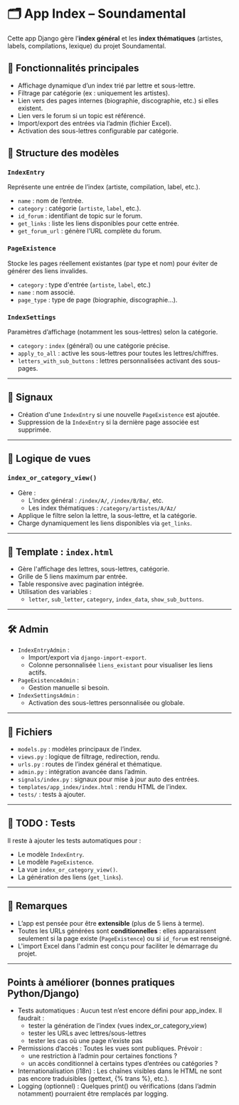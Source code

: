 # 🗂️ App Index – Soundamental

Cette app Django gère l’**index général** et les **index thématiques** (artistes, labels, compilations, lexique) du projet Soundamental.

## 🔧 Fonctionnalités principales

- Affichage dynamique d’un index trié par lettre et sous-lettre.
- Filtrage par catégorie (ex : uniquement les artistes).
- Lien vers des pages internes (biographie, discographie, etc.) si elles existent.
- Lien vers le forum si un topic est référencé.
- Import/export des entrées via l’admin (fichier Excel).
- Activation des sous-lettres configurable par catégorie.

## 🧩 Structure des modèles

### `IndexEntry`
Représente une entrée de l’index (artiste, compilation, label, etc.).

- `name` : nom de l’entrée.
- `category` : catégorie (`artiste`, `label`, etc.).
- `id_forum` : identifiant de topic sur le forum.
- `get_links` : liste les liens disponibles pour cette entrée.
- `get_forum_url` : génère l’URL complète du forum.

### `PageExistence`
Stocke les pages réellement existantes (par type et nom) pour éviter de générer des liens invalides.

- `category` : type d'entrée (`artiste`, `label`, etc.)
- `name` : nom associé.
- `page_type` : type de page (biographie, discographie...).

### `IndexSettings`
Paramètres d’affichage (notamment les sous-lettres) selon la catégorie.

- `category` : `index` (général) ou une catégorie précise.
- `apply_to_all` : active les sous-lettres pour toutes les lettres/chiffres.
- `letters_with_sub_buttons` : lettres personnalisées activant des sous-pages.

---

## 🔄 Signaux

- Création d'une `IndexEntry` si une nouvelle `PageExistence` est ajoutée.
- Suppression de la `IndexEntry` si la dernière page associée est supprimée.

---

## 🧠 Logique de vues

### `index_or_category_view()`
- Gère :
  - L’index général : `/index/A/`, `/index/B/Ba/`, etc.
  - Les index thématiques : `/category/artistes/A/Az/`
- Applique le filtre selon la lettre, la sous-lettre, et la catégorie.
- Charge dynamiquement les liens disponibles via `get_links`.

---

## 📄 Template : `index.html`

- Gère l'affichage des lettres, sous-lettres, catégorie.
- Grille de 5 liens maximum par entrée.
- Table responsive avec pagination intégrée.
- Utilisation des variables :
  - `letter`, `sub_letter`, `category`, `index_data`, `show_sub_buttons`.

---

## 🛠️ Admin

- `IndexEntryAdmin` :
  - Import/export via `django-import-export`.
  - Colonne personnalisée `liens_existant` pour visualiser les liens actifs.
- `PageExistenceAdmin` :
  - Gestion manuelle si besoin.
- `IndexSettingsAdmin` :
  - Activation des sous-lettres personnalisée ou globale.

---

## 📁 Fichiers

- `models.py` : modèles principaux de l’index.
- `views.py` : logique de filtrage, redirection, rendu.
- `urls.py` : routes de l’index général et thématique.
- `admin.py` : intégration avancée dans l’admin.
- `signals/index.py` : signaux pour mise à jour auto des entrées.
- `templates/app_index/index.html` : rendu HTML de l’index.
- `tests/` : tests à ajouter.

---

## 🧪 TODO : Tests

Il reste à ajouter les tests automatiques pour :

- Le modèle `IndexEntry`.
- Le modèle `PageExistence`.
- La vue `index_or_category_view()`.
- La génération des liens (`get_links`).

---

## 💬 Remarques

- L’app est pensée pour être **extensible** (plus de 5 liens à terme).
- Toutes les URLs générées sont **conditionnelles** : elles apparaissent seulement si la page existe (`PageExistence`) ou si `id_forum` est renseigné.
- L'import Excel dans l'admin est conçu pour faciliter le démarrage du projet.

---

## Points à améliorer (bonnes pratiques Python/Django)
- Tests automatiques : Aucun test n’est encore défini pour app_index. Il faudrait :
  - tester la génération de l’index (vues index_or_category_view)
  - tester les URLs avec lettres/sous-lettres
  - tester les cas où une page n’existe pas
- Permissions d’accès : Toutes les vues sont publiques. Prévoir :
  - une restriction à l’admin pour certaines fonctions ?
  - un accès conditionnel à certains types d’entrées ou catégories ?
- Internationalisation (i18n) : Les chaînes visibles dans le HTML ne sont pas encore traduisibles (gettext, {% trans %}, etc.).
- Logging (optionnel) : Quelques print() ou vérifications (dans l’admin notamment) pourraient être remplacés par logging.
